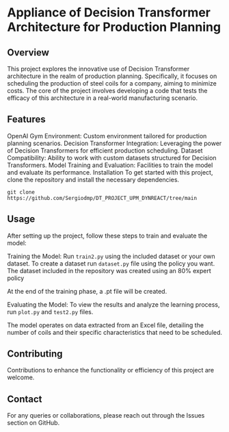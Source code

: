 
# Appliance of Decision Transformer Architecture for Production Planning
## Overview
This project explores the innovative use of Decision Transformer architecture in the realm of production planning. Specifically, it focuses on scheduling the production of steel coils for a company, aiming to minimize costs. The core of the project involves developing a code that tests the efficacy of this architecture in a real-world manufacturing scenario.

## Features
OpenAI Gym Environment: Custom environment tailored for production planning scenarios.
Decision Transformer Integration: Leveraging the power of Decision Transformers for efficient production scheduling.
Dataset Compatibility: Ability to work with custom datasets structured for Decision Transformers.
Model Training and Evaluation: Facilities to train the model and evaluate its performance.
Installation
To get started with this project, clone the repository and install the necessary dependencies.

```git clone https://github.com/Sergiodmp/DT_PROJECT_UPM_DYNREACT/tree/main```

## Usage
After setting up the project, follow these steps to train and evaluate the model:

Training the Model: Run ```train2.py``` using the included dataset or your own dataset. To create a dataset run ```dataset.py``` file using the policy you want. The dataset included in the repository was created using an 80% expert policy

At the end of the training phase, a .pt file will be created.

Evaluating the Model: To view the results and analyze the learning process, run ```plot.py``` and ```test2.py``` files.

The model operates on data extracted from an Excel file, detailing the number of coils and their specific characteristics that need to be scheduled.

## Contributing
Contributions to enhance the functionality or efficiency of this project are welcome. 
## Contact
For any queries or collaborations, please reach out through the Issues section on GitHub.

